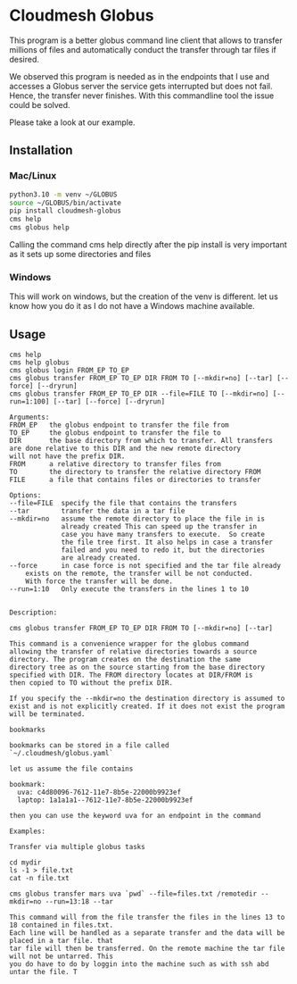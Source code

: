 # Cloudmesh Globus

This program is a better globus command line client that allows to
transfer millions of files and automatically conduct the transfer through tar 
files if desired.

We observed this program is needed as in the endpoints that I use
and accesses a Globus server the service gets interrupted but does not fail. 
Hence, the transfer never finishes. With this commandline tool 
the issue could be solved.

Please take a look at our example.

## Installation

### Mac/Linux

```bash
python3.10 -m venv ~/GLOBUS
source ~/GLOBUS/bin/activate
pip install cloudmesh-globus
cms help
cms globus help
```

Calling the command cms help directly after the pip install
is very important as it sets up some directories and files


### Windows

This will work on windows, but the creation of the venv is different.
let us know how you do it as I do not have a Windows machine available.


## Usage

```
cms help
cms help globus
cms globus login FROM_EP TO_EP
cms globus transfer FROM_EP TO_EP DIR FROM TO [--mkdir=no] [--tar] [--force] [--dryrun]
cms globus transfer FROM_EP TO_EP DIR --file=FILE TO [--mkdir=no] [--run=1:100] [--tar] [--force] [--dryrun]

Arguments:
FROM_EP   the globus endpoint to transfer the file from
TO_EP     the globus endpoint to transfer the file to
DIR       the base directory from which to transfer. All transfers
are done relative to this DIR and the new remote directory
will not have the prefix DIR.
FROM      a relative directory to transfer files from
TO        the directory to transfer the relative directory FROM
FILE      a file that contains files or directories to transfer

Options:
--file=FILE  specify the file that contains the transfers
--tar        transfer the data in a tar file
--mkdir=no   assume the remote directory to place the file in is
             already created This can speed up the transfer in
             case you have many transfers to execute.  So create
             the file tree first. It also helps in case a transfer
             failed and you need to redo it, but the directories
             are already created.
--force      in case force is not specified and the tar file already 
    exists on the remote, the transfer will be not conducted.
    With force the transfer will be done.
--run=1:10   Only execute the transfers in the lines 1 to 10 
            

Description:

cms globus transfer FROM_EP TO_EP DIR FROM TO [--mkdir=no] [--tar]

This command is a convenience wrapper for the globus command
allowing the transfer of relative directories towards a source
directory. The program creates on the destination the same
directory tree as on the source starting from the base directory
specified with DIR. The FROM directory locates at DIR/FROM is
then copied to TO without the prefix DIR.

If you specify the --mkdir=no the destination directory is assumed to
exist and is not explicitly created. If it does not exist the program
will be terminated.

bookmarks

bookmarks can be stored in a file called
`~/.cloudmesh/globus.yaml`

let us assume the file contains

bookmark:
  uva: c4d80096-7612-11e7-8b5e-22000b9923ef
  laptop: 1a1a1a1--7612-11e7-8b5e-22000b9923ef

then you can use the keyword uva for an endpoint in the command

Examples:

Transfer via multiple globus tasks

cd mydir
ls -1 > file.txt
cat -n file.txt

cms globus transfer mars uva `pwd` --file=files.txt /remotedir --mkdir=no --run=13:18 --tar

This command will from the file transfer the files in the lines 13 to 18 contained in files.txt.
Each line will be handled as a separate transfer and the data will be placed in a tar file. that
tar file will then be transferred. On the remote machine the tar file will not be untarred. This
you do have to do by loggin into the machine such as with ssh abd untar the file. T
```
